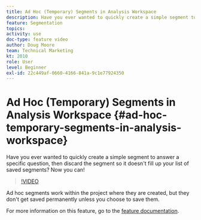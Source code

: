 ```yaml
---
title: Ad Hoc (Temporary) Segments in Analysis Workspace
description: Have you ever wanted to quickly create a simple segment to answer a specific question, then discard the segment so it doesn't fill up your list of saved segments? Now you can!
feature: Segmentation
topics: 
activity: use
doc-type: feature video
author: Doug Moore
team: Technical Marketing
kt: 2010
role: User
level: Beginner
exl-id: 22c449af-0660-4166-841a-9c1e77924350
---
```

# Ad Hoc (Temporary) Segments in Analysis Workspace {#ad-hoc-temporary-segments-in-analysis-workspace}

Have you ever wanted to quickly create a simple segment to answer a specific question, then discard the segment so it doesn't fill up your list of saved segments? Now you can!

>[!VIDEO](https://video.tv.adobe.com/v/23978/?quality=12)

Ad hoc segments work within the project where they are created, but they don't get saved permanently unless you choose to save them.

For more information on this feature, go to the [feature documentation](https://experienceleague.adobe.com/docs/analytics/analyze/analysis-workspace/components/t-freeform-project-segment.html?lang=en).
